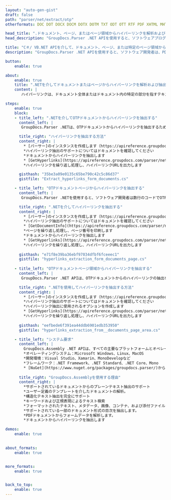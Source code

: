 ```yaml
---
layout: "auto-gen-gist"
draft: false
path: "parser/net/extract/otp"
otherformats: DOC DOT DOCX DOCM DOTX DOTM TXT ODT OTT RTF PDF XHTML MHTML MD XML EPUB FB2 CHM XLS XLT XLSX XLSM XLSB XLTX XLTM ODS CSV OTS XLA XLAM PPT PPTX  PPS POT PPSX PPTM POTX PPSM ODP PST OST EML EMLX MSG ONE 

head_title: ".ドキュメント、ページ、またはページ領域からハイパーリンクを解析および抽出するためのNET API"
head_description: "GroupDocs.Parser .NET APIを使用すると、ソフトウェアプログラマーは、PDF、DOCX、XLSX、CSV、PPTX、EML、MSG、EPUBなどのドキュメント、ページ、またはページ領域からハイパーリンクを抽出できます。"

title: "C＃/ VB.NET APIを介して、ドキュメント、ページ、または特定のページ領域からハイパーリンクを抽出します"
description: "GroupDocs.Parser .NET APIを使用すると、ソフトウェア開発者は、PDF、DOC、DOCX、PPT、PPTX、EML、MSG、XLS、XLSX、CSV、ODT、RTF、EPUB、およびその他の多くのドキュメント、ページ、またはページ領域からハイパーリンクを解析および抽出できます。ドキュメント."

button:
    enable: true

about:
    enable: true
    title: ".NETを介してドキュメントまたはページからハイパーリンクを解析および抽出する方法は？"
    content: |
       ハイパーリンクは、ドキュメント全体またはドキュメント内の特定の部分を指すテキスト、画像、またはアイコンです。ハイパーリンクを使用すると、ユーザーはWebページまたはドキュメントに移動できます。多くの場合、ドキュメントからハイパーリンクを抽出し、それを使用して外部のドキュメントまたはWebページにアクセスする必要があります。 GroupDocs.Parser .NET APIは、テキストおよびメタデータ抽出ソリューションを実装するための完全な機能を提供する魅力的なドキュメントテキスト抽出APIです。 PDF、電子メール、電子ブック、Microsoft Office形式（Word（DOC、DOCX）、PowerPoint（PPT、PPTX）、Excel（XLS、XLSX）、LibreOffice形式など）からのテキストとハイパーリンクの抽出をサポートします。ドキュメントの解析、プレーンテキストと構造化テキストの抽出、キーワードによるテキスト検索、メタデータまたは画像の抽出、コンテナ、添付ファイルなど、いくつかの高度な機能をサポートしています。 

steps:
    enable: true
    block:
    - title_left: ".NETを介してOTPドキュメントからハイパーリンクを抽出する"
      content_left: |
       GroupDocs.Parser .NETは、OTPドキュメントからハイパーリンクを抽出するための完全なサポートを提供します。次のC＃.NETコード例は、OTPドキュメント内のハイパーリンクを抽出する方法を示しています。 

      title_right: "ハイパーリンクを抽出する方法"
      content_right: |
        * [パーサー]のインスタンスを作成します（https://apireference.groupdocs.com/parser/net/groupdocs.parser/parser） 
        *ハイパーリンク抽出のサポートについてはドキュメントを確認してください
        *ドキュメントからハイパーリンクを抽出します
        * [GetHyperlinks](https://apireference.groupdocs.com/parser/net/groupdocs.parser/parser/methods/gethyperlinks)メソッドを呼び出して、ドキュメント全体からすべてのハイパーリンクを抽出します。
        *ハイパーリンクを繰り返し処理し、ハイパーリンクURLを出力します

      gisthash: "35be3a09e0135c65be790c42c5c86d37"
      gistfile: "Extract_hyperlinks_form_documents.cs"

    - title_left: "OTPドキュメントページからハイパーリンクを抽出する"
      content_left: |
       GroupDocs.Parser .NETを使用すると、ソフトウェア開発者は数行のコードでOTPドキュメントからハイパーリンクを抽出できます。以下のC＃.NETコードは、OTPドキュメント内のハイパーリンクの抽出を示しています。 

      title_right: ".NETを介してハイパーリンクを抽出する"
      content_right: |
        * [パーサー]のインスタンスを作成します（https://apireference.groupdocs.com/parser/net/groupdocs.parser/parser） 
        *ハイパーリンク抽出のサポートについてはドキュメントを確認してください
        * [GetDocumentInfo](https://apireference.groupdocs.com/parser/net/groupdocs.parser/parser/methods/getdocumentinfo)を呼び出してドキュメント情報を取得します 
        *ページを繰り返し処理し、ページ番号を印刷します
        *ドキュメントからハイパーリンクを抽出します
        * [GetHyperlinks](https://apireference.groupdocs.com/parser/net/groupdocs.parser/parser/methods/gethyperlinks)メソッドを呼び出して、ドキュメント全体からすべてのハイパーリンクを抽出します。
        *ハイパーリンクを繰り返し処理し、ハイパーリンクURLを出力します
     
      gisthash: "e71f8e39ba36ebf97034dfbf6fceeec1"
      gistfile: "hyperlinks_extraction_form_documents_page.cs"
      
    - title_left: "OTPドキュメントページ領域からハイパーリンクを抽出する"
      content_left: |
       GroupDocs.Parser .NET APIは、OTPドキュメントからのハイパーリンクの抽出を簡単に完全にサポートします。次の.NETコード例は、OTPドキュメントページ領域からハイパーリンクを抽出する方法を示しています。

      title_right: ".NETを使用してハイパーリンクを抽出する方法"
      content_right: |
        * [パーサー]のインスタンスを作成します（https://apireference.groupdocs.com/parser/net/groupdocs.parser/parser） 
        *ハイパーリンク抽出のサポートについてはドキュメントを確認してください
        *ハイパーリンク抽出に使用されるオプションを作成します
        * [GetHyperlinks](https://apireference.groupdocs.com/parser/net/groupdocs.parser.parser/gethyperlinks/methods/1)メソッドを呼び出して、ドキュメントページからハイパーリンクを抽出します。
        *ハイパーリンクを繰り返し処理し、ハイパーリンクURLを出力します
     
      gisthash: "eefbede6f391ea44ddb6901edb353950"
      gistfile: "hyperlinks_extraction_from__documents_page_area.cs"

    - title_left: "システム要求"
      content_left: |
        GroupDocs.Assembly .NET APIは、すべての主要なプラットフォームとオペレーティングシステムでサポートされています。完全なシステム要件ガイドについては、[システム要件](hhttps：//docs.groupdocs.com/parser/net/system-requirements/)にアクセスしてください。以下のコードを実行する前に、次の前提条件がインストールされていることを確認してください。システム：
        *オペレーティングシステム：Microsoft Windows、Linux、MacOS
        *開発環境：Visual Studio、Xamarin、MonoDevelopなど
        *フレームワーク：.NET Framework、.NET Standard、.NET Core、Mono
        * [NuGet](https://www.nuget.org/packages/groupdocs.parser/)から最新バージョンのGroupDocs.Assembly.NETAPIを取得します
        
      title_right: "GroupDocs.Assemblyを使用する理由"
      content_right: |
        *サポートされているドキュメントからのプレーンテキスト抽出のサポート
        *ユーザー定義のテンプレートを介したドキュメントの解析。
        *構造化テキスト抽出を完全にサポート
        *キーワードおよび正規表現によるテキスト検索
        *フォーマットされたテキスト、メタデータ、画像、コンテナ、および添付ファイルを抽出します。
        *サポートされている一部のドキュメント形式の目次を抽出します。
        *PDFドキュメントからフォームデータを解析します。
        *ドキュメントからハイパーリンクを抽出します

demos:
    enable: true
        

about_formats:
    enable: true


more_formats:
    enable: true


back_to_top:
    enable: true
---
```

